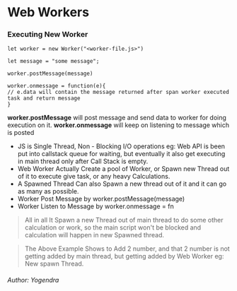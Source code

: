 # Web Workers

### Executing New Worker

`let worker = new Worker("<worker-file.js>")`

```
let message = "some message";

worker.postMessage(message)

worker.onmessage = function(e){
// e.data will contain the message returned after span worker executed task and return message
}
```

**worker.postMessage** will post message and send data to worker for doing execution on it.
**worker.onmessage** will keep on listening to message which is posted

- JS is Single Thread, Non - Blocking I/O operations eg: Web API is been put into callstack queue for waiting, but eventually it also get executing in main thread only after Call Stack is empty.
- Web Worker Actually Create a pool of Worker, or Spawn new Thread out of it to execute give task, or any heavy Calculations.
- A Spawned Thread Can also Spawn a new thread out of it and it can go as many as possible.
- Worker Post Message by worker.postMessage(message)
- Worker Listen to Message by worker.onmessage = fn

> All in all It Spawn a new Thread out of main thread to do some other calculation or work, so the main script won't be blocked and calculation will happen in new Spawned thread.

> The Above Example Shows to Add 2 number, and that 2 number is not getting added by main thread, but getting added by Web Worker eg: New spawn Thread.

###### Author: Yogendra
